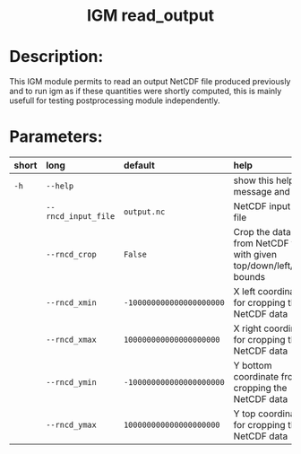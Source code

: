 ### <h1 align="center" id="title">IGM read_output  </h1>

# Description:

This IGM module permits to read an output NetCDF file produced previously and to run igm as if these quantities 
were shortly computed, this is mainly usefull for testing postprocessing module independently.
 
# Parameters: 


|short|long|default|help|
| :--- | :--- | :--- | :--- |
|`-h`|`--help`||show this help message and exit|
||`--rncd_input_file`|`output.nc`|NetCDF input data file|
||`--rncd_crop`|`False`|Crop the data from NetCDF file with given top/down/left/right bounds|
||`--rncd_xmin`|`-100000000000000000000`|X left coordinate for cropping the NetCDF data|
||`--rncd_xmax`|`100000000000000000000`|X right coordinate for cropping the NetCDF data|
||`--rncd_ymin`|`-100000000000000000000`|Y bottom coordinate fro cropping the NetCDF data|
||`--rncd_ymax`|`100000000000000000000`|Y top coordinate for cropping the NetCDF data|
